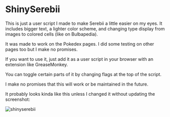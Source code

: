 # ShinySerebii

This is just a user script I made to make Serebii a little easier on my eyes. It includes bigger text, a lighter color scheme, and changing type display from images to colored cells (like on Bulbapedia).

It was made to work on the Pokedex pages. I did some testing on other pages too but I make no promises.

If you want to use it, just add it as a user script in your browser with an extension like GreaseMonkey.

You can toggle certain parts of it by changing flags at the top of the script.

I make no promises that this will work or be maintained in the future.

It probably looks kinda like this unless I changed it without updating the screenshot:

![shinyserebii](https://user-images.githubusercontent.com/3259694/69500831-aace8580-0ecc-11ea-882b-8cda87a42cae.png)
